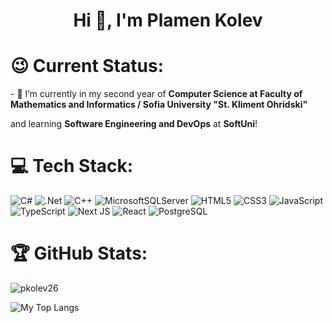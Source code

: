 <h1 align="center">Hi 👋, I'm Plamen Kolev</h1>

<h1>😉 Current Status:</h1>
<p>- 🌱 I’m currently in my second year of <strong>Computer Science at Faculty of Mathematics and Informatics / Sofia University "St. Kliment Ohridski" </strong></p> and learning <strong>Software Engineering and DevOps</strong> at <strong>SoftUni</strong>!

# 💻 Tech Stack:
![C#](https://img.shields.io/badge/c%23-%235C2D91.svg?style=for-the-badge&logo=c-sharp&logoColor=white) 
![.Net](https://img.shields.io/badge/.NET-5C2D91?style=for-the-badge&logo=.net&logoColor=white) 
![C++](https://img.shields.io/badge/C%2B%2B-%230078D7.svg?style=for-the-badge&logo=c%2B%2B&logoColor=white)
![MicrosoftSQLServer](https://img.shields.io/badge/Microsoft%20SQL%20Server-FAD800?style=for-the-badge&logo=microsoft%20sql%20server&logoColor=black)
![HTML5](https://img.shields.io/badge/html5-%23E34F26.svg?style=for-the-badge&logo=html5&logoColor=white)
![CSS3](https://img.shields.io/badge/css3-%231572B6.svg?style=for-the-badge&logo=css3&logoColor=white)
![JavaScript](https://camo.githubusercontent.com/29d02b3669d6450d67e043cf5909e740dcb94c1e2306d88ac48b15b4ec55dc65/68747470733a2f2f696d672e736869656c64732e696f2f62616467652f6a6176617363726970742d2532333332333333302e7376673f7374796c653d666f722d7468652d6261646765266c6f676f3d6a617661736372697074266c6f676f436f6c6f723d253233463744463145)
![TypeScript](https://img.shields.io/badge/TypeScript-%23007ACC.svg?style=for-the-badge&logo=typescript&logoColor=white)
![Next JS](https://img.shields.io/badge/Next.js-000000?style=for-the-badge&logo=nextdotjs&logoColor=white)
![React](https://img.shields.io/badge/React-%2361DAFB.svg?style=for-the-badge&logo=react&logoColor=black)
![PostgreSQL](https://img.shields.io/badge/PostgreSQL-%23336791.svg?style=for-the-badge&logo=postgresql&logoColor=white)

<h1>🏆 GitHub Stats:</h1>
<p>
  <img align="center" src="https://github-readme-stats.vercel.app/api?username=pkolev26&show_icons=true&theme=dark&title_color=ffffff&text_color=ffffff&bg_color=000000&hide_border=true&locale=en" alt="pkolev26"/></p>


![My Top Langs](https://github-readme-stats.vercel.app/api/top-langs/?username=pkolev26&theme=algolia&layout=compact)

